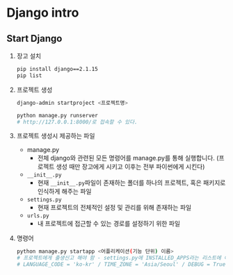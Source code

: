# Django intro

## Start Django

1. 장고 설치

   ``` bash
   pip install django==2.1.15
   pip list
   ```

2. 프로젝트 생성

   ``` bash
   django-admin startproject <프로젝트명>
   ```

   ``` bash
   python manage.py runserver
   # http://127.0.0.1:8000/로 접속할 수 있다.
   ```

3. 프로젝트 생성시 제공하는 파일

   - manage.py 
     - 전체 django와 관련된 모든 명령어를 manage.py를 통해 실행합니다. (프로젝트 생성 때만 장고에게 시키고 이후는 전부 파이썬에게 시킨다)
   - `__init__.py`
     - 현재 `__init__.py`파일이 존재하는 폴더를 하나의 프로젝트, 혹은 패키지로 인식하게 해주는 파일
   - `settings.py`
     - 현재 프로젝트의 전체적인 설정 및 관리를 위해 존재하는 파일
   - `urls.py`
     - 내 프로젝트에 접근할 수 있는 경로를 설정하기 위한 파일

4. 명령어

   ``` bash
   python manage.py startapp <어플리케이션(기능 단위) 이름>
   # 프로젝트에게 출생신고 해야 함 - settings.py에 INSTALLED_APPS라는 리스트에 어플리케이션 이름 넣기
   # LANGUAGE_CODE = 'ko-kr' / TIME_ZONE = 'Asia/Seoul' / DEBUG = True: 현재 개발중이기 때문에 다른 사람들이 내 서비스에 마음대로 접근할 수 없다. 오류를 잡아준다.
   ```

   